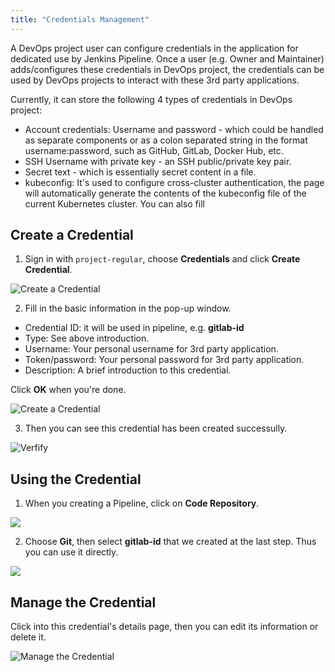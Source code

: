 ```yaml
---
title: "Credentials Management"
---
```


A DevOps project user can configure credentials in the application for dedicated use by Jenkins Pipeline. Once a user (e.g. Owner and Maintainer) adds/configures these credentials in DevOps project, the credentials can be used by DevOps projects to interact with these 3rd party applications.

Currently, it can store the following 4 types of credentials in DevOps project:

- Account credentials: Username and password - which could be handled as separate components or as a colon separated string in the format username:password, such as GitHub, GitLab, Docker Hub, etc.
- SSH Username with private key - an SSH public/private key pair.
- Secret text - which is essentially secret content in a file.
- kubeconfig: It's used to configure cross-cluster authentication, the page will automatically generate the contents of the kubeconfig file of the current Kubernetes cluster. You can also fill 

## Create a Credential

1. Sign in with `project-regular`, choose **Credentials** and click **Create Credential**.

![Create a Credential](https://pek3b.qingstor.com/kubesphere-docs/png/20190321160338.png)

2. Fill in the basic information in the pop-up window.

- Credential ID: it will be used in pipeline, e.g. **gitlab-id**
- Type: See above introduction.
- Username: Your personal username for 3rd party application.
- Token/password: Your personal password for 3rd party application.
- Description: A brief introduction to this credential.


Click **OK** when you're done.

![Create a Credential](https://pek3b.qingstor.com/kubesphere-docs/png/20190321160654.png)

3. Then you can see this credential has been created successully.

![Verfify](https://pek3b.qingstor.com/kubesphere-docs/png/20190321162510.png)

## Using the Credential

1. When you creating a Pipeline, click on **Code Repository**.

![](https://pek3b.qingstor.com/kubesphere-docs/png/20190321162726.png)

2. Choose **Git**, then select **gitlab-id** that we created at the last step. Thus you can use it directly.

![](https://pek3b.qingstor.com/kubesphere-docs/png/20190321162904.png)

## Manage the Credential

Click into this credential's details page, then you can edit its information or delete it.

![Manage the Credential](https://pek3b.qingstor.com/kubesphere-docs/png/20190321163301.png)